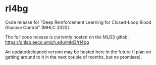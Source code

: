 # rl4bg
Code release for "Deep Reinforcement Learning for Closed-Loop Blood Glucose Control" (MHLC 2020). 

The full code release is currently hosted on the MLD3 gitlab:
https://gitlab.eecs.umich.edu/mld3/rl4bg

An updated/cleaned version may be hosted here in the future (I plan on getting around to it in the next couple of months, but no promises).
